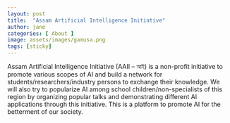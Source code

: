 ```yaml
---
layout: post
title:  "Assam Artificial Intelligence Initiative"
author: jane
categories: [ About ]
image: assets/images/gamusa.png
tags: [sticky]
---
```


Assam Artificial Intelligence Initiative (AAII – আই) is a non-profit initiative to promote various scopes of AI and build a network for students/researchers/industry persons to exchange their knowledge. We will also try to popularize AI among school children/non-specialists of this region by organizing popular talks and demonstrating different AI applications through this initiative. This is a platform to promote AI for the betterment of our society.
